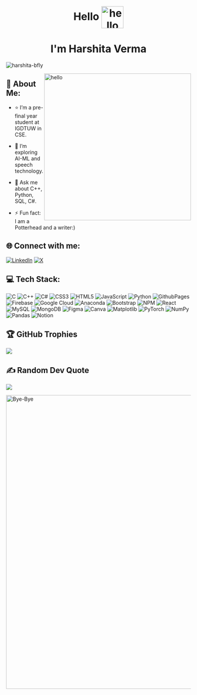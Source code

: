 <!--[MasterHead](https://pbs.twimg.com/profile_banners/1520056527465639936/1657176091/1080x360)-->
<h1 align="center">Hello <img align = "center" width = "60" src = "https://user-images.githubusercontent.com/74038190/216120974-24a76b31-7f39-41f1-a38f-b3c1377cc612.png" alt = "hello" /> </h1>
<h1 align="center">I'm Harshita Verma </h1>
<!--<h3 align="center"> Python || ML</h3>
<!-- <img align="right" alt="image" width="400" src="https://wallpaperaccess.com/full/4767780.jpg">
 -->

<p align="left"> <img src="https://komarev.com/ghpvc/?username=harshita-bfly&label=Profile%20views&color=0e75b6&style=flat" alt="harshita-bfly" /> </p>


<!--p align="left"> <a href="https://twitter.com/harshita_bfly" target="blank"><img src="https://img.shields.io/twitter/follow/harshita_bfly?logo=twitter&style=for-the-badge" alt="harshita_bfly" /></a> </p--> 

<!-- <img align = "right" width = "400" src = "https://user-images.githubusercontent.com/74038190/212747903-e9bdf048-2dc8-41f9-b973-0e72ff07bfba.gif" alt = "hello" />-->
  <img align = "right" width = "400" src = "https://github.com/harshita-bfly/harshita-bfly/assets/100403649/38606f50-7c19-43bd-a579-40dd4a5125b1" alt = "hello" />

 ## 💫 About Me:
- :star: I’m a pre-final year student at IGDTUW in CSE.

- 🌱 I’m exploring AI-ML and speech technology.

- 💬 Ask me about C++, Python, SQL, C#.

- ⚡ Fun fact: I am a Potterhead and a writer:)


## 🌐 Connect with me:
[![LinkedIn](https://img.shields.io/badge/LinkedIn-%230077B5.svg?logo=linkedin&logoColor=white)](https://linkedin.com/in/harshita-bfly) [![X](https://img.shields.io/badge/X-black.svg?logo=X&logoColor=white)](https://x.com/harshita_bfly) 


## 💻 Tech Stack:
![C](https://img.shields.io/badge/c-%2300599C.svg?style=plastic&logo=c&logoColor=white) ![C++](https://img.shields.io/badge/c++-%2300599C.svg?style=plastic&logo=c%2B%2B&logoColor=white) ![C#](https://img.shields.io/badge/c%23-%23239120.svg?style=plastic&logo=csharp&logoColor=white) ![CSS3](https://img.shields.io/badge/css3-%231572B6.svg?style=plastic&logo=css3&logoColor=white) ![HTML5](https://img.shields.io/badge/html5-%23E34F26.svg?style=plastic&logo=html5&logoColor=white) ![JavaScript](https://img.shields.io/badge/javascript-%23323330.svg?style=plastic&logo=javascript&logoColor=%23F7DF1E) ![Python](https://img.shields.io/badge/python-3670A0?style=plastic&logo=python&logoColor=ffdd54) ![GithubPages](https://img.shields.io/badge/github%20pages-121013?style=plastic&logo=github&logoColor=white) ![Firebase](https://img.shields.io/badge/firebase-%23039BE5.svg?style=plastic&logo=firebase) ![Google Cloud](https://img.shields.io/badge/GoogleCloud-%234285F4.svg?style=plastic&logo=google-cloud&logoColor=white) ![Anaconda](https://img.shields.io/badge/Anaconda-%2344A833.svg?style=plastic&logo=anaconda&logoColor=white) ![Bootstrap](https://img.shields.io/badge/bootstrap-%238511FA.svg?style=plastic&logo=bootstrap&logoColor=white) ![NPM](https://img.shields.io/badge/NPM-%23CB3837.svg?style=plastic&logo=npm&logoColor=white) ![React](https://img.shields.io/badge/react-%2320232a.svg?style=plastic&logo=react&logoColor=%2361DAFB) ![MySQL](https://img.shields.io/badge/mysql-%2300000f.svg?style=plastic&logo=mysql&logoColor=white) ![MongoDB](https://img.shields.io/badge/MongoDB-%234ea94b.svg?style=plastic&logo=mongodb&logoColor=white) ![Figma](https://img.shields.io/badge/figma-%23F24E1E.svg?style=plastic&logo=figma&logoColor=white) ![Canva](https://img.shields.io/badge/Canva-%2300C4CC.svg?style=plastic&logo=Canva&logoColor=white) ![Matplotlib](https://img.shields.io/badge/Matplotlib-%23ffffff.svg?style=plastic&logo=Matplotlib&logoColor=black) ![PyTorch](https://img.shields.io/badge/PyTorch-%23EE4C2C.svg?style=plastic&logo=PyTorch&logoColor=white) ![NumPy](https://img.shields.io/badge/numpy-%23013243.svg?style=plastic&logo=numpy&logoColor=white) ![Pandas](https://img.shields.io/badge/pandas-%23150458.svg?style=plastic&logo=pandas&logoColor=white) ![Notion](https://img.shields.io/badge/Notion-%23000000.svg?style=plastic&logo=notion&logoColor=white)


## 🏆 GitHub Trophies
![](https://github-profile-trophy.vercel.app/?username=harshita-bfly&theme=juicyfresh&no-frame=false&no-bg=false&margin-w=4)

<!-- # 📊 GitHub Stats:
![](https://github-readme-stats.vercel.app/api?username=harshita-bfly&theme=dark&hide_border=false&include_all_commits=false&count_private=false)<br/>
![](https://github-readme-streak-stats.herokuapp.com/?user=harshita-bfly&theme=dark&hide_border=false)<br/>
![](https://github-readme-stats.vercel.app/api/top-langs/?username=harshita-bfly&theme=dark&hide_border=false&include_all_commits=false&count_private=false&layout=compact)
 -->

## ✍️ Random Dev Quote
![](https://quotes-github-readme.vercel.app/api?type=horizontal&theme=dark)

<!--[![Ashutosh's github activity graph](https://github-readme-activity-graph.vercel.app/graph?username=harshita-bfly&bg_color=0d0d0d&color=f8f7f8&line=ffffff&point=e9d607&area=true&hide_border=true)](https://github.com/ashutosh00710/github-readme-activity-graph)-->

 <img   width = "800" align = "center" src = "https://user-images.githubusercontent.com/74038190/212744287-14f66c13-5458-40dc-9244-8ff533fc8f4a.gif" alt = "Bye-Bye" /> 


 



<!--![octocat-1704397896407](https://github.com/harshita-bfly/harshita-bfly/assets/100403649/38606f50-7c19-43bd-a579-40dd4a5125b1)-->

 

  

